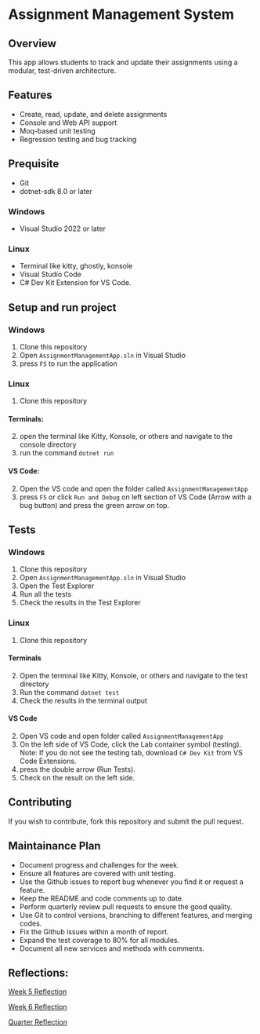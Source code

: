# Assignment Management System

## Overview
This app allows students to track and update their assignments using a modular, test-driven architecture.

## Features
- Create, read, update, and delete assignments
- Console and Web API support
- Moq-based unit testing
- Regression testing and bug tracking

## Prequisite
- Git
- dotnet-sdk 8.0 or later
### Windows
- Visual Studio 2022 or later
### Linux
- Terminal like kitty, ghostly, konsole
- Visual Studio Code
- C# Dev Kit Extension for VS Code.

## Setup and run project

### Windows
1. Clone this repository
2. Open `AssignmentManagementApp.sln` in Visual Studio
3. press `F5` to run the application

### Linux
1. Clone this repository
#### Terminals:
2. open the terminal like Kitty, Konsole, or others and navigate to the console directory
3. run the command `dotnet run`
#### VS Code:
2. Open the VS code and open the folder called `AssignmentManagementApp`
3. press `F5` or click `Run and Debug` on left section of VS Code (Arrow with a bug button) and press the green arrow on top.

## Tests

### Windows
1. Clone this repository
2. Open `AssignmentManagementApp.sln` in Visual Studio
3. Open the Test Explorer
4. Run all the tests
5. Check the results in the Test Explorer

### Linux
1. Clone this repository
#### Terminals
2. Open the terminal like Kitty, Konsole, or others and navigate to the test directory
3. Run the command `dotnet test`
4. Check the results in the terminal output
#### VS Code
2. Open VS code and open folder called `AssignmentManagementApp`
3. On the left side of VS Code, click the Lab container symbol (testing). 
  Note: If you do not see the testing tab, download `C# Dev Kit` from VS Code Extensions.
4. press the double arrow (Run Tests).
5. Check on the result on the left side.

## Contributing
If you wish to contribute, fork this repository and submit the pull request.

## Maintainance Plan
- Document progress and challenges for the week.
- Ensure all features are covered with unit testing.
- Use the Github issues to report bug whenever you find it or request a feature.
- Keep the README and code comments up to date.
- Perform quarterly review pull requests to ensure the good quality.
- Use Git to control versions, branching to different features, and merging codes. 
- Fix the Github issues within a month of report.
- Expand the test coverage to 80% for all modules.
- Document all new services and methods with comments.

## Reflections:
[Week 5 Reflection](https://view.officeapps.live.com/op/view.aspx?src=https%3A%2F%2Fraw.githubusercontent.com%2FMagShadowLight%2FAssignmentManagementApp%2Frefs%2Fheads%2Fmaster%2FReflections%2FWeek%25205.docx&wdOrigin=BROWSELINK)

[Week 6 Reflection](https://view.officeapps.live.com/op/view.aspx?src=https%3A%2F%2Fraw.githubusercontent.com%2FMagShadowLight%2FAssignmentManagementApp%2Frefs%2Fheads%2Fmaster%2FReflections%2Freflection_week6.docx&wdOrigin=BROWSELINK)

[Quarter Reflection](https://github.com/MagShadowLight/AssignmentManagementApp/blob/820509382e5b57da83be49f691d0e3a244c83496/Reflections/Reflection.md)
